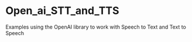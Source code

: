 # Open_ai_STT_and_TTS
Examples using the OpenAI library to work with Speech to Text and Text to Speech
